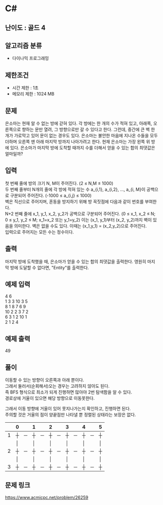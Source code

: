 # C#

## 난이도 : 골드 4

## 알고리즘 분류
  - 다이나믹 프로그래밍

## 제한조건
  - 시간 제한 : 1초
  - 메모리 제한 : 1024 MB

## 문제
은소마는 현재 알 수 없는 방에 갇혀 있다. 각 방에는 한 개의 수가 적혀 있고, 아래쪽, 오른쪽으로 향하는 문만 열려, 그 방향으로만 갈 수 있다고 한다. 그런데, 중간에 큰 벽 한 개가 가로막고 있어 문이 없는 경우도 있다. 은소마는 불안한 마음에 지나온 수들을 모두 더하며 오른쪽 맨 아래 마지막 방까지 나아가려고 한다. 현재 은소마는 가장 왼쪽 위 방에 있다. 은소마가 마지막 방에 도착할 때까지 수를 더해서 얻을 수 있는 합의 최댓값은 얼마일까?<br/>


## 입력
첫 번째 줄에 방의 크기 N, M이 주어진다. (2 ≤ N,M ≤ 1000)<br/>
두 번째 줄부터 N개의 줄에 각 방에 적혀 있는 수 a_{i,1}, a_{i,2}, ..., a_{i, M}이 공백으로 구분되어 주어진다. (-1000 ≤ a_{i,j} ≤ 1000)<br/>
벽은 직선으로 주어지며, 혼동을 방지하기 위해 방 꼭짓점에 다음과 같이 번호를 부여한다.<br/>
N+2 번째 줄에 x_1, y_1, x_2, y_2가 공백으로 구분되어 주어진다. (0 ≤ x_1, x_2 ≤ N; 0 ≤ y_1, y_2 ≤ M; x_1=x_2 또는 y_1=y_2) 이는 (x_1, y_1)부터 (x_2, y_2)까지 벽이 있음을 의미한다. 벽은 없을 수도 있다. 이때는 (x_1,y_1) = (x_2,y_2)으로 주어진다.<br/>
입력으로 주어지는 모든 수는 정수이다.<br/>


## 출력
마지막 방에 도착했을 때, 은소마가 얻을 수 있는 합의 최댓값을 출력한다. 영원히 마지막 방에 도달할 수 없다면, "Entity"를 출력한다.<br/>


## 예제 입력
4 6<br>
1 3 3 10 3 5<br>
8 1 8 7 6 9<br>
10 2 2 3 7 2<br>
6 3 1 2 10 1<br>
2 1 2 4<br>


## 예제 출력
49<br>


## 풀이
이동할 수 있는 방향이 오른쪽과 아래 뿐이다.<br/>
그래서 둘러서(순회해서)오는 경우는 고려하지 않아도 된다.<br/>
즉 BFS 형식으로 최소가 되게 진행하면 많아야 2번 탐색함을 알 수 있다.<br/>
경로상에 거울이 있으면 해당 방향으로 이동못한다.<br/>


그래서 이동 방향에 거울이 있어 못지나가는지 확인하고, 진행하면 된다.<br/>
주의할 것은 거울의 점이 양끝점만 나타낼 뿐 정렬된 상태라는 보장은 없다.<br/>


||0||1||2||3||4||5|
|:---:|:---:|:---:|:---:|:---:|:---:|:---:|:---:|:---:|:---:|:---:|:---:|
|1|┼|─|┼|─|┼|─|┼|─|┼|─|┼|
||│||│||│||│||│||│|
|2|┼|─|┼|─|┼|─|┼|─|┼|─|┼|
||│||│||│||│||│||│|
|3|┼|─|┼|─|┼|─|┼|─|┼|─|┼|


## 문제 링크
https://www.acmicpc.net/problem/26259